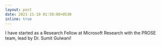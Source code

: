 ```yaml
---
layout: post
date: 2021-11-10 01:59:00+0530
inline: true
---
```


I have started as a Research Fellow at Microsoft Research with the PROSE team, lead by Dr. Sumit Gulwani!

